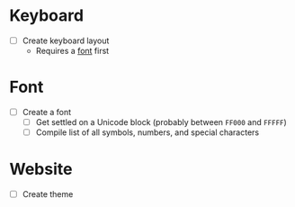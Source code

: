 # Keyboard 
- [ ] Create keyboard layout
	- Requires a [font](#font) first

# Font
- [ ] Create a font
	- [ ] Get settled on a Unicode block (probably between `FF000` and `FFFFF`)
	- [ ] Compile list of all symbols, numbers, and special characters

# Website
- [ ] Create theme